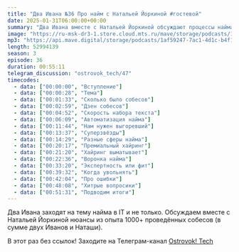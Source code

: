 ```yaml
---
title: "Два Ивана №36 Про найм с Натальей Йоркиной #гостевой"
date: 2025-01-31T06:00:00+00:00
summary: "Два Ивана вместе с Натальей Йоркиной обсуждают процессы найма в IT и не только."
image: "https://ru-msk-dr3-1.store.cloud.mts.ru/mave/storage/podcasts/1af59247-7ac1-4d1c-b4f1-fd950f3daf15/images/437b9430-0210-4384-96b7-799228f2147e.png"
mp3: "https://api.mave.digital/storage/podcasts/1af59247-7ac1-4d1c-b4f1-fd950f3daf15/episodes/437b9430-0210-4384-96b7-799228f2147e.mp3"
length: 52994139
season: 3
episode: 36
duration: 00:55:11
telegram_discussion: "ostrovok_tech/47"
timecodes:
  - data: ["00:00:00", "Вступление"]
  - data: ["00:00:28", "Тема"]
  - data: ["00:01:33", "Сколько было собесов"]
  - data: ["00:02:59", "Дзен собесов"]
  - data: ["00:04:52", "Скорость набора текста"]
  - data: ["00:06:09", "Автоматизация найма"]
  - data: ["00:11:44", "Нам нужен выгоревший"]
  - data: ["00:13:37", "Суперзвёзды"]
  - data: ["00:14:29", "Разные сферы найма"]
  - data: ["00:20:17", "Премиальный хайринг"]
  - data: ["00:21:20", "Хайринг выматывает"]
  - data: ["00:22:36", "Воронка найма"]
  - data: ["00:33:20", "Экспертность или фит"]
  - data: ["00:39:32", "Когда увольнять"]
  - data: ["00:42:04", "Про ошибки"]
  - data: ["00:48:08", "Хитрые вопросики"]
  - data: ["00:51:31", "Подводим итоги"]
---
```


Два Ивана заходят на тему найма в IT и не только. Обсуждаем вместе с Натальей Йоркиной нюансы из опыта 1000+ проведённых собесов (в сумме двух Иванов и Наташи).

<!-- links -->

В этот раз без ссылок! Заходите на Телеграм-канал [Ostrovok! Tech](https://t.me/@ostrovok_tech)
